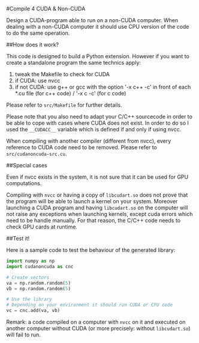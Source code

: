 #Compile 4 CUDA & Non-CUDA

Design a CUDA-program able to run on a non-CUDA computer. When dealing with a non-CUDA computer it should use CPU version of the code to do the same operation.

##How does it work?

This code is designed to build a Python extension. However if you want to create a standalone program the same technics apply:

1. tweak the Makefile to check for CUDA
2. if CUDA: use nvcc
3. if not CUDA: use g++ or gcc with the option '-x c++ -c' in front of each *.cu file (for c++ code) / '-x c -c' (for c code)

Please refer to `src/Makefile` for further details.

Please note that you also need to adapt your C/C++ sourcecode in order to be able to cope with cases where CUDA does not exist. In order to do so I used the `__CUDACC__` variable which is defined if and only if using nvcc.

When compiling with another compiler (different from nvcc), every reference to CUDA code need to be removed. Please refer to `src/cudanoncuda-src.cu`.

##Special cases

Even if nvcc exists in the system, it is not sure that it can be used for GPU computations.

Compiling with `nvcc` or having a copy of `libcudart.so` does not prove that the program will be able to launch a kernel on your system. Moreover launching a CUDA program and having `libcudart.so` on the computer will not raise any exceptions when launching kernels, except cuda errors which need to be handle manually. For that reason, the C/C++ code needs to check GPU cards at runtime. 

##Test it!

Here is a sample code to test the behaviour of the generated library:
```Python
import numpy as np
import cudanoncuda as cnc

# Create vectors
va = np.random.random(5)
vb = np.random.random(5)

# Use the library
# Depending on your environment it should run CUDA or CPU code
vc = cnc.add(va, vb)
```

Remark: a code compiled on a computer with `nvcc` on it and executed on another computer without CUDA (or more precisely: without `libcudart.so`) will fail to run.
